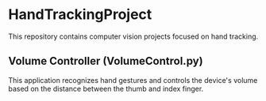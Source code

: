 # HandTrackingProject

This repository contains computer vision projects focused on hand tracking.

## Volume Controller (VolumeControl.py)
This application recognizes hand gestures and controls the device's volume based on the distance between the thumb and index finger.
